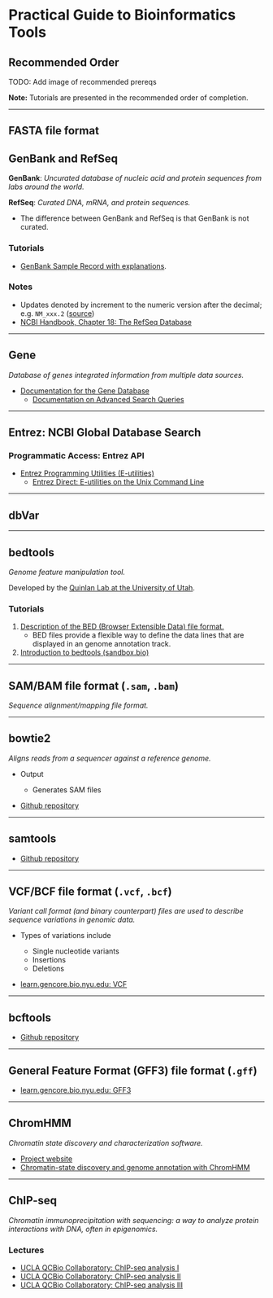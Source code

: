 # Practical Guide to Bioinformatics Tools

## Recommended Order
TODO: Add image of recommended prereqs

**Note:** Tutorials are presented in the recommended order of completion.

---

## FASTA file format

## GenBank and RefSeq

**GenBank**: _Uncurated database of nucleic acid and protein sequences from labs around the world._

**RefSeq**: _Curated DNA, mRNA, and protein sequences._

- The difference between GenBank and RefSeq is that GenBank is not curated.

### Tutorials
- [GenBank Sample Record with explanations](https://www.ncbi.nlm.nih.gov/Sitemap/samplerecord.html).

### Notes
- Updates denoted by increment to the numeric version after the decimal; e.g. `NM_xxx.2` ([source](https://archive.is/W6CyS))
- [NCBI Handbook, Chapter 18: The RefSeq Database](https://www.ncbi.nlm.nih.gov/books/NBK21091/)

---

## Gene

_Database of genes integrated information from multiple data sources._

- [Documentation for the Gene Database](https://www.ncbi.nlm.nih.gov/books/NBK3839/)
  - [Documentation on Advanced Search Queries](https://www.ncbi.nlm.nih.gov/books/NBK3841/)


---

## Entrez: NCBI Global Database Search

### Programmatic Access: Entrez API
- [Entrez Programming Utilities (E-utilities)](https://www.ncbi.nlm.nih.gov/books/NBK25501/)
  - [Entrez Direct: E-utilities on the Unix Command Line](https://www.ncbi.nlm.nih.gov/books/NBK179288/)

---

## dbVar

---

## bedtools

_Genome feature manipulation tool._

Developed by the [Quinlan Lab at the University of Utah](http://quinlanlab.org/).

### Tutorials
1. [Description of the BED (Browser Extensible Data) file format.](http://genome.ucsc.edu/FAQ/FAQformat.html#format1)
    - BED files provide a flexible way to define the data lines that are displayed in an genome annotation track.
2. [Introduction to bedtools (sandbox.bio)](https://sandbox.bio/tutorials/?id=bedtools-intro)


---

## SAM/BAM file format (`.sam`, `.bam`)

_Sequence alignment/mapping file format._

---

## bowtie2

_Aligns reads from a sequencer against a reference genome._

- Output
  - Generates SAM files

- [Github repository](https://github.com/BenLangmead/bowtie2)

---

## samtools

- [Github repository](https://github.com/samtools/samtools)

---

## VCF/BCF file format (`.vcf`, `.bcf`)

_Variant call format (and binary counterpart) files are used to describe sequence variations in genomic data._

- Types of variations include
  - Single nucleotide variants
  - Insertions
  - Deletions

- [learn.gencore.bio.nyu.edu: VCF](https://learn.gencore.bio.nyu.edu/ngs-file-formats/vcf-format/)

---

## bcftools

- [Github repository](https://github.com/samtools/bcftools)

---

## General Feature Format (GFF3) file format (`.gff`)

- [learn.gencore.bio.nyu.edu: GFF3](https://learn.gencore.bio.nyu.edu/ngs-file-formats/gff3-format/)

---

## ChromHMM

_Chromatin state discovery and characterization software._

- [Project website](http://compbio.mit.edu/ChromHMM/)
- [Chromatin-state discovery and genome annotation with ChromHMM](https://www.nature.com/articles/nprot.2017.124)

---

## ChIP-seq

_Chromatin immunoprecipitation with sequencing: a way to analyze protein interactions with DNA, often in epigenomics._

### Lectures

- [UCLA QCBio Collaboratory: ChIP-seq analysis I](https://www.youtube.com/watch?v=uWM5WT3Dt0k)
- [UCLA QCBio Collaboratory: ChIP-seq analysis II](https://www.youtube.com/watch?v=7xre8FmUb8A)
- [UCLA QCBio Collaboratory: ChIP-seq analysis III](https://www.youtube.com/watch?v=JYBP5BpRfTM)
